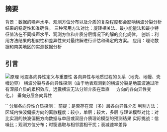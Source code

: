 ## 摘要  
背景：数据的噪声水平、观测方位分布以及介质的复杂程度都会影响横波分裂分析结果的稳定性和准确性。
三种常用方法对比：旋转相关法、最小能量法和最小特征值法在不同噪声水平、观测方位和介质分层情况下的解的变化规律。
创新：利用方法结果的相似性和差异性来对最终解进行评估和确定的方案。
应用：理论数据和南美地区的实测数据分析

## 引言
![原理](https://github.com/user-attachments/assets/9152238a-9adc-43d3-8cb8-ca6bfce65e03)
地震各向异性定义与重要性
各向异性与地质过程的关系（地壳、地幔、壳幔边界）
横波分裂与各向异性探测（由于地表观测到的横波分裂是地震波通过所有深部介质的累积效应，远震横波无法分辨介质在垂直 
&emsp; 方向的各向异性变化。）
垂向分层各向异性

``
分层各向异性介质探测：
前提：是否存在双（多）层各向异性介质
判别方法：
    区域内快波偏振方向的离散程度：较小，单层；较大，多层
    与理论模型对比：对比实测的快波偏振方向数据与单层或双层介质理论模型的预测结果
实际挑战：信噪比；观测方位分布；时窗选取与相邻震相干扰；衰减速率差异
```




